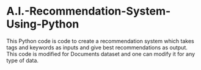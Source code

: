 # A.I.-Recommendation-System-Using-Python
This Python code is code to create a recommendation system which takes tags and keywords as inputs and give best recommendations as output.
This code is modified for Documents dataset and one can modify it for any type of data.
